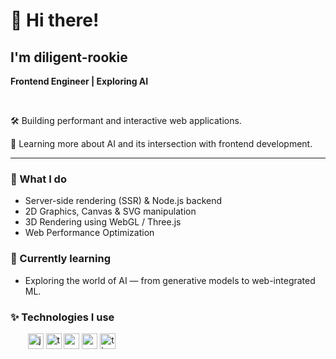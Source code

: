 <div>
  <h1>👋 Hi there!</h1>
  <h2>I'm diligent-rookie</h2>

  <p><strong>Frontend Engineer | Exploring AI</strong></p>
    
  <br />

  <p>🛠️ Building performant and interactive web applications.</p>
  <p>🧠 Learning more about AI and its intersection with frontend development.</p>

  <hr />

  <h3>🔧 What I do</h3>
  <ul>
    <li>Server-side rendering (SSR) & Node.js backend</li>
    <li>2D Graphics, Canvas & SVG manipulation</li>
    <li>3D Rendering using WebGL / Three.js</li>
    <li>Web Performance Optimization</li>
  </ul>

  <h3>🌱 Currently learning</h3>
  <ul>
    <li>Exploring the world of AI — from generative models to web-integrated ML.</li>
  </ul>

  <h3>✨ Technologies I use</h3>
  <div>
    &nbsp;&nbsp;&nbsp;&nbsp;&nbsp;&nbsp;
    <img src="https://cdn.jsdelivr.net/gh/devicons/devicon@latest/icons/javascript/javascript-original.svg" alt="javascript" width="25" height="25" />
    <img src="https://cdn.jsdelivr.net/gh/devicons/devicon@latest/icons/typescript/typescript-original.svg" alt="typescript" width="25" />
    <img src="https://cdn.jsdelivr.net/gh/devicons/devicon@latest/icons/react/react-original.svg" alt="react" width="25" />
    <img src="https://cdn.jsdelivr.net/gh/devicons/devicon@latest/icons/nodejs/nodejs-original-wordmark.svg" alt="nodejs" width="25" height="25" />
    <img src="https://cdn.jsdelivr.net/gh/devicons/devicon@latest/icons/threejs/threejs-original.svg" alt="threejs" width="25" height="25"/>   
  </div>
</div>
